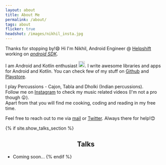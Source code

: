 ```yaml
---
layout: about
title: About Me
permalink: /about/
tags: about
flicker: true
headshot: /images/nikhil_insta.jpg
---
```


Thanks for stopping by!😄
Hi I'm Nikhil, Android Engineer @ [Helpshift](https://helpshift.com) working on [_android SDK_](https://developers.helpshift.com/). 

I am Android and Kotlin enthusiast <img src="https://banner2.cleanpng.com/20180712/wtz/kisspng-android-software-development-kotlin-mobile-app-dev-android-programming-5b47975c864181.2459683915314184605499.jpg" width="20" height="20">. 
I write awesome libraries and apps for Android and Kotlin. You can check few of my stuff on [Github](https://github.com/CuriousNikhil) and [Playstore](https://play.google.com/store/apps/developer?id=Mystiko+Labs).

I play Percussions - Cajon, Tabla and Dholki (Indian percussions). <br/>
Follow me on [Instagram](https://www.instagram.com/nikhiil_chaudhari/) to check my music related videos (I'm not a pro though 😛).<br/>
Apart from that you will find me cooking, coding and reading in my free time.

Feel free to reach out to me via [mail](nikhyl777@gmail.com) or [Twitter](https://twitter.com/curiousnikhyl). Always there for help!😊


{% if site.show_talks_section %}
## Talks

- Coming soon...
{% endif %}


<style>
.post-header, #talks, #workshops {
  text-align: center; /* Want the About Page header to be in the middle */
}
</style>
